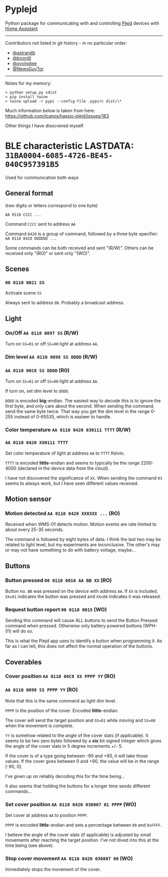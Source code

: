 # Pyplejd

Python package for communicating with and controlling [Plejd](https://plejd.com) devices with [Home Assistant](https://home-assistant.io)

---

Contributors not listed in git history - in no particular order:

- [@astrandb](https://github.com/astrandb)
- [@bnordli](https://github.com/bnordli)
- [@oyvindwe](https://github.com/oyvindwe)
- [@NewsGuyTor](https://github.com/NewsGuyTor)

---

Notes for my memory:

```
> python setup.py sdist
> pip install twine
> twine upload -r pypi --config-file .pypirc dist/\*
```

Much information below is taken from here: https://github.com/icanos/hassio-plejd/issues/163

Other things I have disocvered myself

# BLE characteristic LASTDATA: `31BA0004-6085-4726-BE45-040C957391B5`

Used for communication both ways

## General format

(two digits or letters correspond to one byte)

`AA 0110 CCCC ...`

Command `CCCC` sent to address `AA`

Command `0420` is a group of command, followed by a three byte specifier: \
`AA 0110 0420 DDDDDD ...`

Some commands can be both received and sent "(R/W)". Others can be received only "(RO)" or sent only "(WO)".

## Scenes

### `00 0110 0021 SS`

Activate scene `SS`

Always sent to address `00`. Probably a broadcast address.

## Light

### On/Off `AA 0110 0097 SS` (R/W)

Turn on `SS=01` or off `SS=00` light at address `AA`.

### Dim level `AA 0110 0098 SS DDDD` (R/W)

### `AA 0110 00C8 SS DDDD` (R0)

Turn on `SS=01` or off `SS=00` light at address `AA`.

If turn on, set dim level to `DDDD`.

`DDDD` is encoded **big**-endian.
The easiest way to decode this is to ignore the first byte, and only care about the second.
When sending the command, send the same byte twice. That way you get the dim level in the range 0-255
instead of 0-65535, which is easieer to handle.

### Color temperature `AA 0110 0420 030111 TTTT` (R/W)

### `AA 0110 0420 XX0111 TTTT`

Set color temperature of light at address `AA` to `TTTT` Kelvin.

`TTTT` is encoded **little**-endian and seems to typically be the range 2200-4000 (declared in the device data from the cloud).

I have not discovered the significance of `XX`. When sending the command `03` seems to always work, but I have seen different values received.

## Motion sensor

### Motion detected `AA 0110 0420 XX03XX ...` (RO)

Received when WMS-01 detects motion. Motion events are rate limited to about every 25-35 seconds.

The command is followed by eight bytes of data. I think the last two may be related to light level, but my experiments are inconclusive. The other's may or may not have something to do with battery voltage, maybe...

## Buttons

### Button pressed `00 0110 0016 AA BB XX` (RO)

Button no. `BB` was pressed on the device with address `AA`.
If `XX` is included, `XX=01` indicates the button was pressed and `XX=00` indicates it was released.

### Request button report `00 0110 0015` (WO)

Sending this command will cause ALL buttons to send the Button Pressed command when pressed.
Otherwise only battery powered buttons (WPH-01) will do so.

This is what the Plejd app uses to identify a button when programming it. As far as I can tell, this does not affect the normal operation of the buttons.

## Coverables

### Cover position `AA 0110 00C8 XX PPPP YY` (RO)

### `AA 0110 0098 SS PPPP YY` (RO)

Note that this is the same command as light dim level.

`PPPP` is the position of the cover. Encoded **little**-endian.

The cover will send the target position and `SS=01` while moving and `SS=00` when the movement is complete.

`YY` is somehow related to the angle of the cover slats (if applicable).
It seems to be two zero bytes followed by a **six** bit signed integer which gives the angle of the cover slats in 5 degree increments +/- 5.

If the cover is of a type going between -90 and +90, it will take those values. If the cover goes between 0 and +90, the value will be in the range [-90, 0].

I've given up on reliably decoding this for the time being...

It also seems that holding the buttons for a longer time sends different commands...

### Set cover position `AA 0110 0420 030807 01 PPPP` (WO)

Set cover at address `AA` to position `PPPP`.

`PPPP` is encoded **little**-endian and sets a percentage between `00` and `0xFFFF`.

I believe the angle of the cover slats (if applicable) is adjusted by small movements after reaching the target position. I've not dived into this at the time being (see above).

### Stop cover movement `AA 0110 0420 030807 00` (WO)

Immediately stops the movement of the cover.
